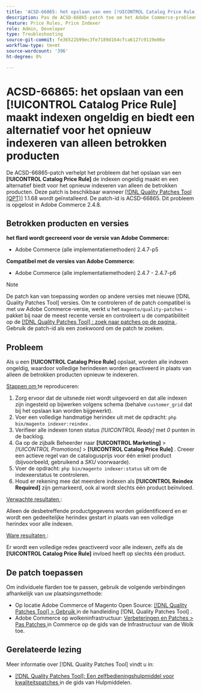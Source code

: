 ```yaml
---
title: 'ACSD-66865: het opslaan van een [!UICONTROL Catalog Price Rule] maakt indexen ongeldig en biedt een alternatief voor het opnieuw indexeren van alleen betrokken producten'
description: Pas de ACSD-66865-patch toe om het Adobe Commerce-probleem op te lossen, waarbij  Als u een [!UICONTROL Catalog Price Rules] opslaat, worden indexen ongeldig en wordt een alternatief geboden voor alleen de betreffende producten.
feature: Price Rules, Price Indexer
role: Admin, Developer
type: Troubleshooting
source-git-commit: fe36522b99ec3fe7189d164cfca6127c9119e06e
workflow-type: tm+mt
source-wordcount: '396'
ht-degree: 0%

---
```



# ACSD-66865: het opslaan van een **[!UICONTROL Catalog Price Rule]** maakt indexen ongeldig en biedt een alternatief voor het opnieuw indexeren van alleen betrokken producten

De ACSD-66865-patch verhelpt het probleem dat het opslaan van een **[!UICONTROL Catalog Price Rule]** de indexen ongeldig maakt en een alternatief biedt voor het opnieuw indexeren van alleen de betrokken producten. Deze patch is beschikbaar wanneer [[!DNL Quality Patches Tool (QPT)]](/help/tools/quality-patches-tool/quality-patches-tool-to-self-serve-quality-patches.md) 1.1.68 wordt geïnstalleerd. De patch-id is ACSD-66865. Dit probleem is opgelost in Adobe Commerce 2.4.8.

## Betrokken producten en versies

**het flard wordt gecreeerd voor de versie van Adobe Commerce:**

* Adobe Commerce (alle implementatiemethoden) 2.4.7-p5

**Compatibel met de versies van Adobe Commerce:**

* Adobe Commerce (alle implementatiemethoden) 2.4.7 - 2.4.7-p6

>[!NOTE]
>
>De patch kan van toepassing worden op andere versies met nieuwe [!DNL Quality Patches Tool] versies. Om te controleren of de patch compatibel is met uw Adobe Commerce-versie, werkt u het `magento/quality-patches` -pakket bij naar de meest recente versie en controleert u de compatibiliteit op de [[!DNL Quality Patches Tool] : zoek naar patches op de pagina ](https://experienceleague.adobe.com/tools/commerce-quality-patches/index.html?lang=nl-NL) . Gebruik de patch-id als een zoekwoord om de patch te zoeken.

## Probleem

Als u een **[!UICONTROL Catalog Price Rule]** opslaat, worden alle indexen ongeldig, waardoor volledige herindexen worden geactiveerd in plaats van alleen de betrokken producten opnieuw te indexeren.

<u> Stappen om </u> te reproduceren:

1. Zorg ervoor dat de uitsnede niet wordt uitgevoerd en dat alle indexen zijn ingesteld op bijwerken volgens schema (behalve `customer_grid` dat bij het opslaan kan worden bijgewerkt).
2. Voer een volledige handmatige herindex uit met de opdracht: `php bin/magento indexer:reindex` .
3. Verifieer alle indexen tonen status *[!UICONTROL Ready]* met *0* punten in de backlog.
4. Ga op de zijbalk Beheerder naar **[!UICONTROL Marketing]** > *[!UICONTROL Promotions]* > **[!UICONTROL Catalog Price Rule]** . Creeer een actieve regel van de catalogusprijs voor één enkel product (bijvoorbeeld, gebruikend a *SKU* voorwaarde).
5. Voer de opdracht: `php bin/magento indexer:status` uit om de indexeerstatus te controleren.
6. Houd er rekening mee dat meerdere indexen als **[!UICONTROL Reindex Required]** zijn gemarkeerd, ook al wordt slechts één product beïnvloed.

<u> Verwachte resultaten </u>:

Alleen de desbetreffende productgegevens worden geïdentificeerd en er wordt een gedeeltelijke herindex gestart in plaats van een volledige herindex voor alle indexen.

<u> Ware resultaten </u>:

Er wordt een volledige redex geactiveerd voor alle indexen, zelfs als de **[!UICONTROL Catalog Price Rule]** invloed heeft op slechts één product.

## De patch toepassen

Om individuele flarden toe te passen, gebruik de volgende verbindingen afhankelijk van uw plaatsingsmethode:

* Op locatie Adobe Commerce of Magento Open Source: [[!DNL Quality Patches Tool] > Gebruik ](/help/tools/quality-patches-tool/usage.md) in de handleiding [!DNL Quality Patches Tool] .
* Adobe Commerce op wolkeninfrastructuur: [ Verbeteringen en Patches > Pas Patches ](https://experienceleague.adobe.com/docs/commerce-cloud-service/user-guide/develop/upgrade/apply-patches.html?lang=nl-NL) in Commerce op de gids van de Infrastructuur van de Wolk toe.

## Gerelateerde lezing

Meer informatie over [!DNL Quality Patches Tool] vindt u in:

* [[!DNL Quality Patches Tool]: Een zelfbedieningshulpmiddel voor kwaliteitspatches ](/help/tools/quality-patches-tool/quality-patches-tool-to-self-serve-quality-patches.md) in de gids van Hulpmiddelen.

